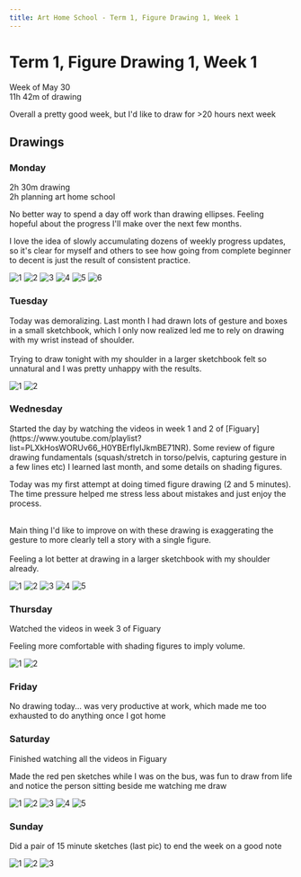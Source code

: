 ```yaml
---
title: Art Home School - Term 1, Figure Drawing 1, Week 1
---
```


# Term 1, Figure Drawing 1, Week 1
Week of May 30 \
11h 42m of drawing

Overall a pretty good week, but I'd like to draw for >20 hours next week

## Drawings

### Monday

<div class="ahs-description">

2h 30m drawing \
2h planning art home school

No better way to spend a day off work than drawing ellipses. Feeling hopeful about the progress I'll make over the next few months.

I love the idea of slowly accumulating dozens of weekly progress updates, so it's clear for myself and others to see how going from complete beginner to decent is just the result of consistent practice.
</div>

<div class="ahs-pics">

![1](../img/art-home-school/week-1/monday-1.jpeg)
![2](../img/art-home-school/week-1/monday-2.jpeg)
![3](../img/art-home-school/week-1/monday-3.jpeg)
![4](../img/art-home-school/week-1/monday-4.jpeg)
![5](../img/art-home-school/week-1/monday-5.jpeg)
![6](../img/art-home-school/week-1/monday-6.jpeg)
</div>

### Tuesday
<div class="ahs-description">
Today was demoralizing. Last month I had drawn lots of gesture and boxes in a small sketchbook, which I only now realized led me to rely on drawing with my wrist instead of shoulder.

</br>
</br>
Trying to draw tonight with my shoulder in a larger sketchbook felt so unnatural and I was pretty unhappy with the results.


</div>
<div class="ahs-pics">

![1](../img/art-home-school/week-1/tuesday-1.jpeg)
![2](../img/art-home-school/week-1/tuesday-2.jpeg)
</div>

### Wednesday
<div class="ahs-description">
Started the day by watching the videos in week 1 and 2 of [Figuary](https://www.youtube.com/playlist?list=PLXkHosWORUv66_H0YBErfIyIJkmBE71NR). Some review of figure drawing fundamentals (squash/stretch in torso/pelvis, capturing gesture in a few lines etc) I learned last month, and some details on shading figures.

Today was my first attempt at doing timed figure drawing (2 and 5 minutes). The time pressure helped me stress less about mistakes and just enjoy the process.

</br>
Main thing I'd like to improve on with these drawing is exaggerating the gesture to more clearly tell a story with a single figure.

</br>
</br>
Feeling a lot better at drawing in a larger sketchbook with my shoulder already.
</div>
<div class="ahs-pics">

![1](../img/art-home-school/week-1/wednesday-1.jpeg)
![2](../img/art-home-school/week-1/wednesday-2.jpeg)
![3](../img/art-home-school/week-1/wednesday-3.jpeg)
![4](../img/art-home-school/week-1/wednesday-4.jpeg)
![5](../img/art-home-school/week-1/wednesday-5.jpeg)
</div>

### Thursday
<div class="ahs-description">
Watched the videos in week 3 of Figuary

Feeling more comfortable with shading figures to imply volume.
</div>
<div class="ahs-pics">

![1](../img/art-home-school/week-1/thursday-1.jpeg)
![2](../img/art-home-school/week-1/thursday-2.jpeg)
</div>

### Friday
No drawing today... was very productive at work, which made me too exhausted to do anything once I got home

### Saturday
<div class="ahs-description">
Finished watching all the videos in Figuary

Made the red pen sketches while I was on the bus, was fun to draw from life and notice the person sitting beside me watching me draw
</div>
<div class="ahs-pics">

![1](../img/art-home-school/week-1/saturday-1.jpeg)
![2](../img/art-home-school/week-1/saturday-2.jpeg)
![3](../img/art-home-school/week-1/saturday-3.jpeg)
![4](../img/art-home-school/week-1/saturday-4.jpeg)
![5](../img/art-home-school/week-1/saturday-5.jpeg)
</div>

### Sunday
<div class="ahs-description">
Did a pair of 15 minute sketches (last pic) to end the week on a good note
</div>
<div class="ahs-pics">

![1](../img/art-home-school/week-1/sunday-1.jpeg)
![2](../img/art-home-school/week-1/sunday-2.jpeg)
![3](../img/art-home-school/week-1/sunday-3.jpeg)
</div>
